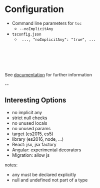 # Configuration

- Command line parameters for `tsc`
  - `--noImplicitAny`
- `tsconfig.json`
  - ` ..., "noImplicitAny": "true", ...`

<br />
<br />
<br />
<br />

See [documentation](http://www.typescriptlang.org/docs/handbook/tsconfig-json.html) for further information

<!-- .element: style="font-size: 10px" -->

--

## Interesting Options

- no implicit any
- strict null checks
- no unused locals
- no unused params
- target (es2015, es5)
- library (es2016, node, ...)
- React: jsx, jsx factory
- Angular: experimental decorators
- Migration: allow js

notes:

- any must be declared explicitly
- null and undefined not part of a type

